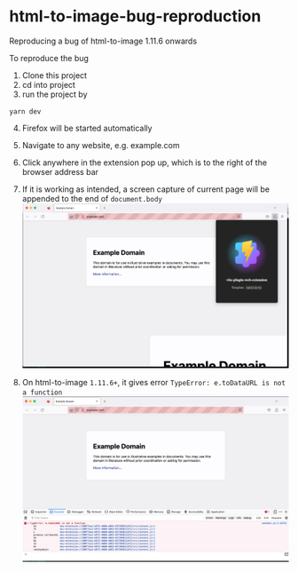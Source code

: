 # html-to-image-bug-reproduction
Reproducing a bug of html-to-image 1.11.6 onwards

To reproduce the bug

1. Clone this project
2. cd into project
3. run the project by
```
yarn dev
```
4. Firefox will be started automatically
5. Navigate to any website, e.g. example.com
6. Click anywhere in the extension pop up, which is to the right of the browser address bar
7. If it is working as intended, a screen capture of current page will be appended to the end of `document.body`
  ![Working result](https://raw.githubusercontent.com/kmcheung12/html-to-image-bug-reproduction/older-but-working/working.png)

8. On html-to-image `1.11.6+`, it gives error `TypeError: e.toDataURL is not a function`
  ![Non-working result](https://raw.githubusercontent.com/kmcheung12/html-to-image-bug-reproduction/main/not-working.png)
  
